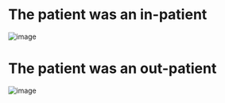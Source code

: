 # The patient was an in-patient
![image](https://user-images.githubusercontent.com/83244882/221417585-4d82f213-6551-4db9-85d5-c42a69a17f60.png)
# The patient was an out-patient
![image](https://user-images.githubusercontent.com/83244882/221417672-abe1fafb-6d8b-4a26-8d00-8a94abff84da.png)
